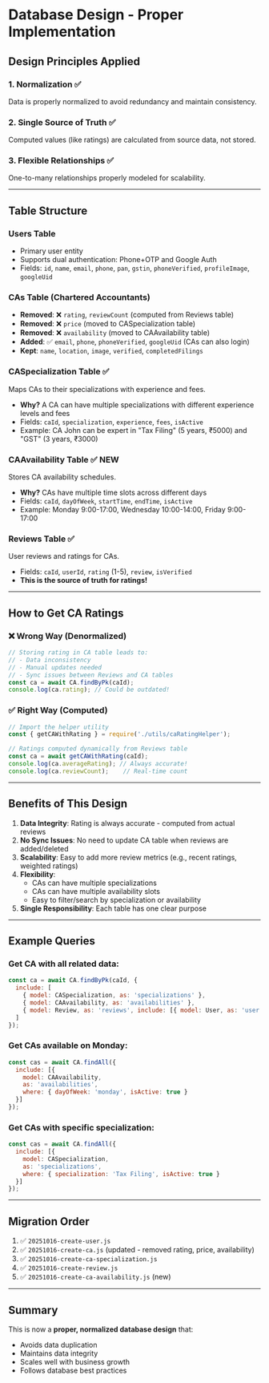 # Database Design - Proper Implementation

## Design Principles Applied

### 1. **Normalization** ✅
Data is properly normalized to avoid redundancy and maintain consistency.

### 2. **Single Source of Truth** ✅
Computed values (like ratings) are calculated from source data, not stored.

### 3. **Flexible Relationships** ✅
One-to-many relationships properly modeled for scalability.

---

## Table Structure

### **Users Table**
- Primary user entity
- Supports dual authentication: Phone+OTP and Google Auth
- Fields: `id`, `name`, `email`, `phone`, `pan`, `gstin`, `phoneVerified`, `profileImage`, `googleUid`

### **CAs Table** (Chartered Accountants)
- **Removed**: ❌ `rating`, `reviewCount` (computed from Reviews table)
- **Removed**: ❌ `price` (moved to CASpecialization table)
- **Removed**: ❌ `availability` (moved to CAAvailability table)
- **Added**: ✅ `email`, `phone`, `phoneVerified`, `googleUid` (CAs can also login)
- **Kept**: `name`, `location`, `image`, `verified`, `completedFilings`

### **CASpecialization Table** ✅
Maps CAs to their specializations with experience and fees.
- **Why?** A CA can have multiple specializations with different experience levels and fees
- Fields: `caId`, `specialization`, `experience`, `fees`, `isActive`
- Example: CA John can be expert in "Tax Filing" (5 years, ₹5000) and "GST" (3 years, ₹3000)

### **CAAvailability Table** ✅ NEW
Stores CA availability schedules.
- **Why?** CAs have multiple time slots across different days
- Fields: `caId`, `dayOfWeek`, `startTime`, `endTime`, `isActive`
- Example: Monday 9:00-17:00, Wednesday 10:00-14:00, Friday 9:00-17:00

### **Reviews Table** ✅
User reviews and ratings for CAs.
- Fields: `caId`, `userId`, `rating` (1-5), `review`, `isVerified`
- **This is the source of truth for ratings!**

---

## How to Get CA Ratings

### ❌ Wrong Way (Denormalized)
```javascript
// Storing rating in CA table leads to:
// - Data inconsistency
// - Manual updates needed
// - Sync issues between Reviews and CA tables
const ca = await CA.findByPk(caId);
console.log(ca.rating); // Could be outdated!
```

### ✅ Right Way (Computed)
```javascript
// Import the helper utility
const { getCAWithRating } = require('./utils/caRatingHelper');

// Ratings computed dynamically from Reviews table
const ca = await getCAWithRating(caId);
console.log(ca.averageRating); // Always accurate!
console.log(ca.reviewCount);    // Real-time count
```

---

## Benefits of This Design

1. **Data Integrity**: Rating is always accurate - computed from actual reviews
2. **No Sync Issues**: No need to update CA table when reviews are added/deleted
3. **Scalability**: Easy to add more review metrics (e.g., recent ratings, weighted ratings)
4. **Flexibility**: 
   - CAs can have multiple specializations
   - CAs can have multiple availability slots
   - Easy to filter/search by specialization or availability
5. **Single Responsibility**: Each table has one clear purpose

---

## Example Queries

### Get CA with all related data:
```javascript
const ca = await CA.findByPk(caId, {
  include: [
    { model: CASpecialization, as: 'specializations' },
    { model: CAAvailability, as: 'availabilities' },
    { model: Review, as: 'reviews', include: [{ model: User, as: 'user' }] }
  ]
});
```

### Get CAs available on Monday:
```javascript
const cas = await CA.findAll({
  include: [{
    model: CAAvailability,
    as: 'availabilities',
    where: { dayOfWeek: 'monday', isActive: true }
  }]
});
```

### Get CAs with specific specialization:
```javascript
const cas = await CA.findAll({
  include: [{
    model: CASpecialization,
    as: 'specializations',
    where: { specialization: 'Tax Filing', isActive: true }
  }]
});
```

---

## Migration Order

1. ✅ `20251016-create-user.js`
2. ✅ `20251016-create-ca.js` (updated - removed rating, price, availability)
3. ✅ `20251016-create-ca-specialization.js`
4. ✅ `20251016-create-review.js`
5. ✅ `20251016-create-ca-availability.js` (new)

---

## Summary

This is now a **proper, normalized database design** that:
- Avoids data duplication
- Maintains data integrity
- Scales well with business growth
- Follows database best practices
